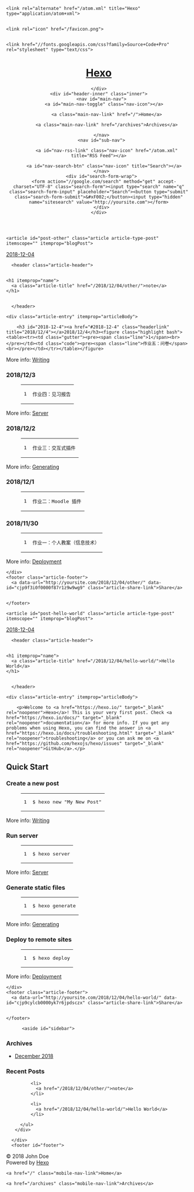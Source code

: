 <!DOCTYPE html>
<html>
<head><meta name="generator" content="Hexo 3.8.0">
  <meta charset="utf-8">
  
  <title>Hexo</title>
  <meta name="viewport" content="width=device-width, initial-scale=1, maximum-scale=1">
  <meta property="og:type" content="website">
<meta property="og:title" content="Hexo">
<meta property="og:url" content="http://yoursite.com/index.html">
<meta property="og:site_name" content="Hexo">
<meta property="og:locale" content="default">
<meta name="twitter:card" content="summary">
<meta name="twitter:title" content="Hexo">
  
    <link rel="alternate" href="/atom.xml" title="Hexo" type="application/atom+xml">
  
  
    <link rel="icon" href="/favicon.png">
  
  
    <link href="//fonts.googleapis.com/css?family=Source+Code+Pro" rel="stylesheet" type="text/css">
  
  <link rel="stylesheet" href="/css/style.css">
  

</head>
</html>
<body>
  <div id="container">
    <div id="wrap">
      <header id="header">
  <div id="banner"></div>
  <div id="header-outer" class="outer">
    <div id="header-title" class="inner">
      <h1 id="logo-wrap">
        <a href="/" id="logo">Hexo</a>
      </h1>
      
    </div>
    <div id="header-inner" class="inner">
      <nav id="main-nav">
        <a id="main-nav-toggle" class="nav-icon"></a>
        
          <a class="main-nav-link" href="/">Home</a>
        
          <a class="main-nav-link" href="/archives">Archives</a>
        
      </nav>
      <nav id="sub-nav">
        
          <a id="nav-rss-link" class="nav-icon" href="/atom.xml" title="RSS Feed"></a>
        
        <a id="nav-search-btn" class="nav-icon" title="Search"></a>
      </nav>
      <div id="search-form-wrap">
        <form action="//google.com/search" method="get" accept-charset="UTF-8" class="search-form"><input type="search" name="q" class="search-form-input" placeholder="Search"><button type="submit" class="search-form-submit">&#xF002;</button><input type="hidden" name="sitesearch" value="http://yoursite.com"></form>
      </div>
    </div>
  </div>
</header>
      <div class="outer">
        <section id="main">
  
    <article id="post-other" class="article article-type-post" itemscope="" itemprop="blogPost">
  <div class="article-meta">
    <a href="/2018/12/04/other/" class="article-date">
  <time datetime="2018-12-04T07:14:15.457Z" itemprop="datePublished">2018-12-04</time>
</a>
    
  </div>
  <div class="article-inner">
    
    
      <header class="article-header">
        
  
    <h1 itemprop="name">
      <a class="article-title" href="/2018/12/04/other/">note</a>
    </h1>
  

      </header>
    
    <div class="article-entry" itemprop="articleBody">
      
        <h3 id="2018-12-4"><a href="#2018-12-4" class="headerlink" title="2018/12/4"></a>2018/12/4</h3><figure class="highlight bash"><table><tr><td class="gutter"><pre><span class="line">1</span><br></pre></td><td class="code"><pre><span class="line">作业五：问卷</span><br></pre></td></tr></table></figure>
<p>More info: <a href="https://hexo.io/docs/writing.html" target="_blank" rel="noopener">Writing</a></p>
<h3 id="2018-12-3"><a href="#2018-12-3" class="headerlink" title="2018/12/3"></a>2018/12/3</h3><figure class="highlight bash"><table><tr><td class="gutter"><pre><span class="line">1</span><br></pre></td><td class="code"><pre><span class="line">作业四：见习报告</span><br></pre></td></tr></table></figure>
<p>More info: <a href="https://hexo.io/docs/server.html" target="_blank" rel="noopener">Server</a></p>
<h3 id="2018-12-2"><a href="#2018-12-2" class="headerlink" title="2018/12/2"></a>2018/12/2</h3><figure class="highlight bash"><table><tr><td class="gutter"><pre><span class="line">1</span><br></pre></td><td class="code"><pre><span class="line">作业三：交互式插件</span><br></pre></td></tr></table></figure>
<p>More info: <a href="https://hexo.io/docs/generating.html" target="_blank" rel="noopener">Generating</a></p>
<h3 id="2018-12-1"><a href="#2018-12-1" class="headerlink" title="2018/12/1"></a>2018/12/1</h3><figure class="highlight bash"><table><tr><td class="gutter"><pre><span class="line">1</span><br></pre></td><td class="code"><pre><span class="line">作业二：Moodle 插件</span><br></pre></td></tr></table></figure>
<h3 id="2018-11-30"><a href="#2018-11-30" class="headerlink" title="2018/11/30"></a>2018/11/30</h3><figure class="highlight bash"><table><tr><td class="gutter"><pre><span class="line">1</span><br></pre></td><td class="code"><pre><span class="line">作业一：个人教案（信息技术）</span><br></pre></td></tr></table></figure>
<p>More info: <a href="https://hexo.io/docs/deployment.html" target="_blank" rel="noopener">Deployment</a></p>

      
    </div>
    <footer class="article-footer">
      <a data-url="http://yoursite.com/2018/12/04/other/" data-id="cjp9f3i0f0000f87r1z9w9wg9" class="article-share-link">Share</a>
      
      
    </footer>
  </div>
  
</article>


  
    <article id="post-hello-world" class="article article-type-post" itemscope="" itemprop="blogPost">
  <div class="article-meta">
    <a href="/2018/12/04/hello-world/" class="article-date">
  <time datetime="2018-12-04T06:23:32.039Z" itemprop="datePublished">2018-12-04</time>
</a>
    
  </div>
  <div class="article-inner">
    
    
      <header class="article-header">
        
  
    <h1 itemprop="name">
      <a class="article-title" href="/2018/12/04/hello-world/">Hello World</a>
    </h1>
  

      </header>
    
    <div class="article-entry" itemprop="articleBody">
      
        <p>Welcome to <a href="https://hexo.io/" target="_blank" rel="noopener">Hexo</a>! This is your very first post. Check <a href="https://hexo.io/docs/" target="_blank" rel="noopener">documentation</a> for more info. If you get any problems when using Hexo, you can find the answer in <a href="https://hexo.io/docs/troubleshooting.html" target="_blank" rel="noopener">troubleshooting</a> or you can ask me on <a href="https://github.com/hexojs/hexo/issues" target="_blank" rel="noopener">GitHub</a>.</p>
<h2 id="Quick-Start"><a href="#Quick-Start" class="headerlink" title="Quick Start"></a>Quick Start</h2><h3 id="Create-a-new-post"><a href="#Create-a-new-post" class="headerlink" title="Create a new post"></a>Create a new post</h3><figure class="highlight bash"><table><tr><td class="gutter"><pre><span class="line">1</span><br></pre></td><td class="code"><pre><span class="line">$ hexo new <span class="string">"My New Post"</span></span><br></pre></td></tr></table></figure>
<p>More info: <a href="https://hexo.io/docs/writing.html" target="_blank" rel="noopener">Writing</a></p>
<h3 id="Run-server"><a href="#Run-server" class="headerlink" title="Run server"></a>Run server</h3><figure class="highlight bash"><table><tr><td class="gutter"><pre><span class="line">1</span><br></pre></td><td class="code"><pre><span class="line">$ hexo server</span><br></pre></td></tr></table></figure>
<p>More info: <a href="https://hexo.io/docs/server.html" target="_blank" rel="noopener">Server</a></p>
<h3 id="Generate-static-files"><a href="#Generate-static-files" class="headerlink" title="Generate static files"></a>Generate static files</h3><figure class="highlight bash"><table><tr><td class="gutter"><pre><span class="line">1</span><br></pre></td><td class="code"><pre><span class="line">$ hexo generate</span><br></pre></td></tr></table></figure>
<p>More info: <a href="https://hexo.io/docs/generating.html" target="_blank" rel="noopener">Generating</a></p>
<h3 id="Deploy-to-remote-sites"><a href="#Deploy-to-remote-sites" class="headerlink" title="Deploy to remote sites"></a>Deploy to remote sites</h3><figure class="highlight bash"><table><tr><td class="gutter"><pre><span class="line">1</span><br></pre></td><td class="code"><pre><span class="line">$ hexo deploy</span><br></pre></td></tr></table></figure>
<p>More info: <a href="https://hexo.io/docs/deployment.html" target="_blank" rel="noopener">Deployment</a></p>

      
    </div>
    <footer class="article-footer">
      <a data-url="http://yoursite.com/2018/12/04/hello-world/" data-id="cjp9cylcb0000yk7r6jpdsczx" class="article-share-link">Share</a>
      
      
    </footer>
  </div>
  
</article>


  

</section>
        
          <aside id="sidebar">
  
    

  
    

  
    
  
    
  <div class="widget-wrap">
    <h3 class="widget-title">Archives</h3>
    <div class="widget">
      <ul class="archive-list"><li class="archive-list-item"><a class="archive-list-link" href="/archives/2018/12/">December 2018</a></li></ul>
    </div>
  </div>


  
    
  <div class="widget-wrap">
    <h3 class="widget-title">Recent Posts</h3>
    <div class="widget">
      <ul>
        
          <li>
            <a href="/2018/12/04/other/">note</a>
          </li>
        
          <li>
            <a href="/2018/12/04/hello-world/">Hello World</a>
          </li>
        
      </ul>
    </div>
  </div>

  
</aside>
        
      </div>
      <footer id="footer">
  
  <div class="outer">
    <div id="footer-info" class="inner">
      &copy; 2018 John Doe<br>
      Powered by <a href="http://hexo.io/" target="_blank">Hexo</a>
    </div>
  </div>
</footer>
    </div>
    <nav id="mobile-nav">
  
    <a href="/" class="mobile-nav-link">Home</a>
  
    <a href="/archives" class="mobile-nav-link">Archives</a>
  
</nav>
    

<script src="//ajax.googleapis.com/ajax/libs/jquery/2.0.3/jquery.min.js"></script>


  <link rel="stylesheet" href="/fancybox/jquery.fancybox.css">
  <script src="/fancybox/jquery.fancybox.pack.js"></script>


<script src="/js/script.js"></script>

  </div>
</body>
</html>

